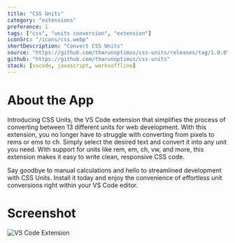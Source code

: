 ```yaml
---
title: "CSS Units"
category: "extensions"
preference: 1
tags: ["css", "units conversion", "extension"]
iconSrc: "/icons/css.webp"
shortDescription: "Convert CSS Units"
source: "https://github.com/tharunoptimus/css-units/releases/tag/1.0.0"
github: "https://github.com/tharunoptimus/css-units"
stack: [vscode, javascript, worksoffline]
---
```


# About the App

Introducing CSS Units, the VS Code extension that simplifies the process of converting between 13 different units for web development. With this extension, you no longer have to struggle with converting from pixels to rems or ems to ch. Simply select the desired text and convert it into any unit you need. With support for units like rem, em, ch, vw, and more, this extension makes it easy to write clean, responsive CSS code.

Say goodbye to manual calculations and hello to streamlined development with CSS Units. Install it today and enjoy the convenience of effortless unit conversions right within your VS Code editor.

# Screenshot

![VS Code Extension](/screenshots/css.webp)
